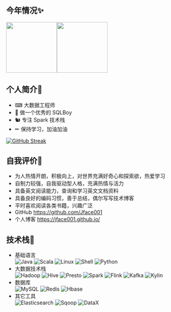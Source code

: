 ## 今年情况✨

<img align="" height="137px" src="https://github-readme-stats.vercel.app/api?username=jface001&hide_title=true&hide_border=true&show_icons=true&include_all_commits=true&line_height=21&bg_color=0,EC6C6C,FFD479,FFFC79,73FA79&theme=graywhite&locale=cn" /><img align="" height="137px" src="https://github-readme-stats.vercel.app/api/top-langs/?username=jface001&hide_title=true&hide_border=true&layout=compact&bg_color=0,73FA79,73FDFF,D783FF&theme=graywhite&locale=cn" />

## 个人简介💬

- ⌨ 大数据工程师  
- 👦 做一个优秀的 SQLBoy     
- 🐿️ 专注 Spark  技术栈  
- ✏  保持学习，加油加油

[![GitHub Streak](http://github-readme-streak-stats.herokuapp.com?user=jface001&theme=gruvbox&hide_border=true&date_format=M%20j%5B%2C%20Y%5D)](https://git.io/streak-stats)

## 自我评价🤔

- 为人热情开朗，积极向上，对世界充满好奇心和探索欲，热爱学习
- 自制力较强，自我驱动型人格，充满热情与活力
- 具备英文阅读能力，查询和学习英文文档资料
- 具备良好的编码习惯，善于总结，偶尔写写技术博客
- 平时喜欢阅读各类书籍，兴趣广泛  
- GitHub https://github.com/Jface001
- 个人博客 https://jface001.github.io/

## 技术栈🔧

- 基础语言  
  ![Java](https://img.shields.io/badge/-Java-192133?style=flat-square&logo=java&logoColor=#007396)
  ![Scala](https://img.shields.io/badge/-Scala-192133?style=flat-square&logo=scala&logoColor=#DC322F)
  ![Linux](https://img.shields.io/badge/-Linux-192133?style=flat-square&logo=linux&logoColor=#FCC624)
  ![Shell](https://img.shields.io/badge/-Shell-192133?style=flat-square&logo=shell&logoColor=#FFD500)
  ![Python](https://img.shields.io/badge/-Python-192133?style=flat-square&logo=python&logoColor=#3776AB)
- 大数据技术栈  
  ![Hadoop](https://img.shields.io/badge/-Hadoop-192133?style=flat-square&logo=apache-hadoop&logoColor=white)
  ![Hive](https://img.shields.io/badge/-Hive-192133?style=flat-square&logo=apache-hive&logoColor=#E31337)
  ![Presto](https://img.shields.io/badge/-Presto-192133?style=flat-square&logo=presto&logoColor=#5890FF)
  ![Spark](https://img.shields.io/badge/-Spark-192133?style=flat-square&logo=apache-spark&logoColor=#E25A1C)
  ![Flink](https://img.shields.io/badge/-Flink-192133?style=flat-square&logo=apache-flink&logoColor=#E6526F)
  ![Kafka](https://img.shields.io/badge/-Kafka-192133?style=flat-square&logo=apache-kafka&logoColor=#231F20)
  ![Kylin](https://img.shields.io/badge/-Kylin-192133?style=flat-square&logo=apache-kylin&logoColor=#F09D13)
- 数据库  
  ![MySQL](https://img.shields.io/badge/-MySQL-192133?style=flat-square&logo=mysql&logoColor=#4479A1)
  ![Redis](https://img.shields.io/badge/-Redis-192133?style=flat-square&logo=redis&logoColor=#DC382D)
  ![Hbase](https://img.shields.io/badge/-Hbase-192133?style=flat-square&logo=apache-hbase&logoColor=white)
- 其它工具  
  ![Elasticsearch](https://img.shields.io/badge/-ES-192133?style=flat-square&logo=elasticsearch&logoColor=#005571)
  ![Sqoop](https://img.shields.io/badge/-Sqoop-192133?style=flat-square&logo=apache-sqoop&logoColor=white)
  ![DataX](https://img.shields.io/badge/-DataX-192133?style=flat-square&logo=datax&logoColor=white)

<!--

## 详细简历👨‍💻

### 求职意向

- 地区: 深圳  
- 方向: Spark 离线数仓分析，Flink 实时数仓分析  
- 行业: 互联网、金融、保险、游戏、新零售等

### 个人技能

**掌握** 

- JavaSE 基础知识，如封装、继承、多态、面向对象、JDBC、多线程等特性  
- Scala 语言函数式编程，使用 Scala 开发 SparkCore 实现离线批计算  
- Flink 生态圈，使用 DataStream、FlinkSQL 做实时流计算  
- Spark 生态圈，SparkCore、SparkSQL、StructuredSteaming ，SparkSQL 做离线批处理  
- Hadoop 生态圈，HDFS 大数据文件存储系统，HDFS 读写流程及原理  
- Yarn 和 MapReduce 工作流程及原理  

**熟悉**

- Linux 系统使用和优化，Linux 常用命令，Awk、Shell 脚本命令编写  
- Hive 数据仓库数据查询，HiveSQL 查询，对 Hive 性能优化有一定经验  
- Kafka 消息中间件使用，使用 Spark、Flink 从 Kafka 消费数据做批处理或实时计算  
- Presto、分布式交互查询引擎，使用 Presto SQL 查询计算数据  
- Hbase、Redis 等 NOSQL数据库，大数据毫秒级存储查询  
- Sqoop 进行 MySQL 和 HDFS 数据的导入导出，全量增量数据抽取    
- DolphinScheduler 和 Oozie 工作任务调度  

**了解**

- ClickHouse 列式数据库管理系统，实时即席查询  
- Kylin 构建即席查询
- DataX 数据抽取同步  

**其它**

- GitHub https://github.com/yuanxiedaima
- 个人博客 https://www.cnblogs.com/nanguyhz  



### 项目经验

- 新零售行业 Hive + Presto 离线数仓计算
- Spark 离线数仓计算

-->
